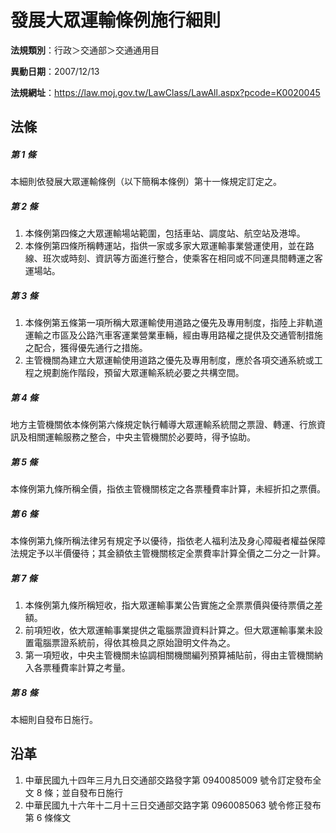 # 發展大眾運輸條例施行細則

**法規類別**：行政＞交通部＞交通通用目

**異動日期**：2007/12/13  

**法規網址**：https://law.moj.gov.tw/LawClass/LawAll.aspx?pcode=K0020045





## 法條
##### 第 1 條
本細則依發展大眾運輸條例（以下簡稱本條例）第十一條規定訂定之。

##### 第 2 條
1. 本條例第四條之大眾運輸場站範圍，包括車站、調度站、航空站及港埠。
1. 本條例第四條所稱轉運站，指供一家或多家大眾運輸事業營運使用，並在路線、班次或時刻、資訊等方面進行整合，使乘客在相同或不同運具間轉運之客運場站。

##### 第 3 條
1. 本條例第五條第一項所稱大眾運輸使用道路之優先及專用制度，指陸上非軌道運輸之市區及公路汽車客運業營業車輛，經由專用路權之提供及交通管制措施之配合，獲得優先通行之措施。
1. 主管機關為建立大眾運輸使用道路之優先及專用制度，應於各項交通系統或工程之規劃施作階段，預留大眾運輸系統必要之共構空間。

##### 第 4 條
地方主管機關依本條例第六條規定執行輔導大眾運輸系統間之票證、轉運、行旅資訊及相關運輸服務之整合，中央主管機關於必要時，得予協助。

##### 第 5 條
本條例第九條所稱全價，指依主管機關核定之各票種費率計算，未經折扣之票價。

##### 第 6 條
本條例第九條所稱法律另有規定予以優待，指依老人福利法及身心障礙者權益保障法規定予以半價優待；其金額依主管機關核定全票費率計算全價之二分之一計算。

##### 第 7 條
1. 本條例第九條所稱短收，指大眾運輸事業公告實施之全票票價與優待票價之差額。
1. 前項短收，依大眾運輸事業提供之電腦票證資料計算之。但大眾運輸事業未設置電腦票證系統前，得依其檢具之原始證明文件為之。
1. 第一項短收，中央主管機關未協調相關機關編列預算補貼前，得由主管機關納入各票種費率計算之考量。

##### 第 8 條
本細則自發布日施行。

## 沿革
1. 中華民國九十四年三月九日交通部交路發字第 0940085009 號令訂定發布全文 8  條；並自發布日施行
1. 中華民國九十六年十二月十三日交通部交路字第 0960085063 號令修正發布第 6  條條文                                              

